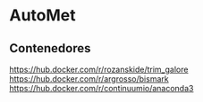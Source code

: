 # AutoMet

## Contenedores
https://hub.docker.com/r/rozanskide/trim_galore
https://hub.docker.com/r/argrosso/bismark
https://hub.docker.com/r/continuumio/anaconda3

